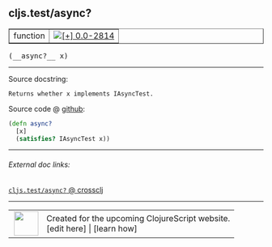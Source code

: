 ## cljs.test/async?



 <table border="1">
<tr>
<td>function</td>
<td><a href="https://github.com/cljsinfo/cljs-api-docs/tree/0.0-2814"><img valign="middle" alt="[+] 0.0-2814" title="Added in 0.0-2814" src="https://img.shields.io/badge/+-0.0--2814-lightgrey.svg"></a> </td>
</tr>
</table>


 <samp>
(__async?__ x)<br>
</samp>

---





Source docstring:

```
Returns whether x implements IAsyncTest.
```


Source code @ [github](https://github.com/clojure/clojurescript/blob/r2911/src/cljs/cljs/test.cljs#L403-L406):

```clj
(defn async?
  [x]
  (satisfies? IAsyncTest x))
```

<!--
Repo - tag - source tree - lines:

 <pre>
clojurescript @ r2911
└── src
    └── cljs
        └── cljs
            └── <ins>[test.cljs:403-406](https://github.com/clojure/clojurescript/blob/r2911/src/cljs/cljs/test.cljs#L403-L406)</ins>
</pre>

-->

---



###### External doc links:

[`cljs.test/async?` @ crossclj](http://crossclj.info/fun/cljs.test.cljs/async%3F.html)<br>

---

 <table>
<tr><td>
<img valign="middle" align="right" width="48px" src="http://i.imgur.com/Hi20huC.png">
</td><td>
Created for the upcoming ClojureScript website.<br>
[edit here] | [learn how]
</td></tr></table>

[edit here]:https://github.com/cljsinfo/cljs-api-docs/blob/master/cljsdoc/cljs.test_asyncQMARK.cljsdoc
[learn how]:https://github.com/cljsinfo/cljs-api-docs/wiki/cljsdoc-files

<!--

This information was too distracting to show to readers, but I'll leave it
commented here since it is helpful to:

- pretty-print the data used to generate this document
- and show how to retrieve that data



The API data for this symbol:

```clj
{:ns "cljs.test",
 :name "async?",
 :signature ["[x]"],
 :history [["+" "0.0-2814"]],
 :type "function",
 :full-name-encode "cljs.test_asyncQMARK",
 :source {:code "(defn async?\n  [x]\n  (satisfies? IAsyncTest x))",
          :title "Source code",
          :repo "clojurescript",
          :tag "r2911",
          :filename "src/cljs/cljs/test.cljs",
          :lines [403 406]},
 :full-name "cljs.test/async?",
 :docstring "Returns whether x implements IAsyncTest."}

```

Retrieve the API data for this symbol:

```clj
;; from Clojure REPL
(require '[clojure.edn :as edn])
(-> (slurp "https://raw.githubusercontent.com/cljsinfo/cljs-api-docs/catalog/cljs-api.edn")
    (edn/read-string)
    (get-in [:symbols "cljs.test/async?"]))
```

-->

